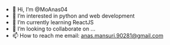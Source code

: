 - 👋 Hi, I’m @MoAnas04
- 👀 I’m interested in python and web development
- 🌱 I’m currently learning ReactJS
- 💞️ I’m looking to collaborate on ...
- 📫 How to reach me email: anas.mansuri.90281@gmail.com


